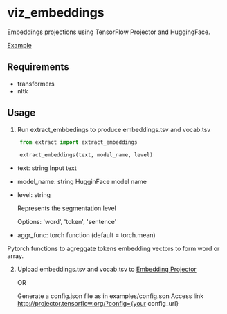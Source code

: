 # viz_embeddings
Embeddings projections using TensorFlow Projector and HuggingFace. 

[Example](http://projector.tensorflow.org/?config=https://raw.githubusercontent.com/jubs12/viz_embeddings/master/examples/config.json)

## Requirements
- transformers
- nltk 

## Usage
1. Run extract_embbedings to produce embeddings.tsv and vocab.tsv

``` python
    from extract import extract_embeddings
    
    extract_embeddings(text, model_name, level)
```

- text: string
  Input text

- model_name: string
  HugginFace model name
 
- level: string

  Represents the segmentation level

  Options: 'word', 'token', 'sentence'

-  aggr_func: torch function (default = torch.mean)

  Pytorch functions to agreggate tokens embedding vectors to form word or array. 
  
 2. Upload embeddings.tsv and vocab.tsv to [Embedding Projector](http://projector.tensorflow.org/)
 
     OR

     Generate a config.json file as in examples/config.son
     Access link http://projector.tensorflow.org/?config={your config_url}

